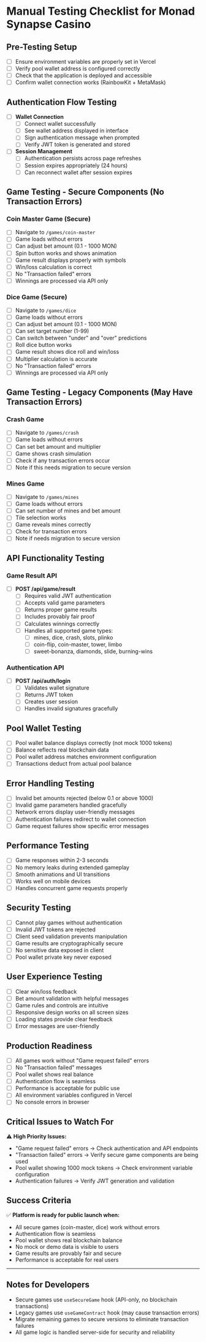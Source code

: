 # Manual Testing Checklist for Monad Synapse Casino

## Pre-Testing Setup
- [ ] Ensure environment variables are properly set in Vercel
- [ ] Verify pool wallet address is configured correctly
- [ ] Check that the application is deployed and accessible
- [ ] Confirm wallet connection works (RainbowKit + MetaMask)

## Authentication Flow Testing
- [ ] **Wallet Connection**
  - [ ] Connect wallet successfully
  - [ ] See wallet address displayed in interface
  - [ ] Sign authentication message when prompted
  - [ ] Verify JWT token is generated and stored

- [ ] **Session Management**
  - [ ] Authentication persists across page refreshes
  - [ ] Session expires appropriately (24 hours)
  - [ ] Can reconnect wallet after session expires

## Game Testing - Secure Components (No Transaction Errors)

### Coin Master Game (Secure)
- [ ] Navigate to `/games/coin-master`
- [ ] Game loads without errors
- [ ] Can adjust bet amount (0.1 - 1000 MON)
- [ ] Spin button works and shows animation
- [ ] Game result displays properly with symbols
- [ ] Win/loss calculation is correct
- [ ] No "Transaction failed" errors
- [ ] Winnings are processed via API only

### Dice Game (Secure)  
- [ ] Navigate to `/games/dice`
- [ ] Game loads without errors
- [ ] Can adjust bet amount (0.1 - 1000 MON)
- [ ] Can set target number (1-99)
- [ ] Can switch between "under" and "over" predictions
- [ ] Roll dice button works
- [ ] Game result shows dice roll and win/loss
- [ ] Multiplier calculation is accurate
- [ ] No "Transaction failed" errors
- [ ] Winnings are processed via API only

## Game Testing - Legacy Components (May Have Transaction Errors)

### Crash Game
- [ ] Navigate to `/games/crash`
- [ ] Game loads without errors
- [ ] Can set bet amount and multiplier
- [ ] Game shows crash simulation
- [ ] Check if any transaction errors occur
- [ ] Note if this needs migration to secure version

### Mines Game
- [ ] Navigate to `/games/mines`
- [ ] Game loads without errors
- [ ] Can set number of mines and bet amount
- [ ] Tile selection works
- [ ] Game reveals mines correctly
- [ ] Check for transaction errors
- [ ] Note if needs migration to secure version

## API Functionality Testing

### Game Result API
- [ ] **POST /api/game/result**
  - [ ] Requires valid JWT authentication
  - [ ] Accepts valid game parameters
  - [ ] Returns proper game results
  - [ ] Includes provably fair proof
  - [ ] Calculates winnings correctly
  - [ ] Handles all supported game types:
    - [ ] mines, dice, crash, slots, plinko
    - [ ] coin-flip, coin-master, tower, limbo
    - [ ] sweet-bonanza, diamonds, slide, burning-wins

### Authentication API
- [ ] **POST /api/auth/login**
  - [ ] Validates wallet signature
  - [ ] Returns JWT token
  - [ ] Creates user session
  - [ ] Handles invalid signatures gracefully

## Pool Wallet Testing
- [ ] Pool wallet balance displays correctly (not mock 1000 tokens)
- [ ] Balance reflects real blockchain data
- [ ] Pool wallet address matches environment configuration
- [ ] Transactions deduct from actual pool balance

## Error Handling Testing
- [ ] Invalid bet amounts rejected (below 0.1 or above 1000)
- [ ] Invalid game parameters handled gracefully
- [ ] Network errors display user-friendly messages
- [ ] Authentication failures redirect to wallet connection
- [ ] Game request failures show specific error messages

## Performance Testing
- [ ] Game responses within 2-3 seconds
- [ ] No memory leaks during extended gameplay
- [ ] Smooth animations and UI transitions
- [ ] Works well on mobile devices
- [ ] Handles concurrent game requests properly

## Security Testing
- [ ] Cannot play games without authentication
- [ ] Invalid JWT tokens are rejected
- [ ] Client seed validation prevents manipulation
- [ ] Game results are cryptographically secure
- [ ] No sensitive data exposed in client
- [ ] Pool wallet private key never exposed

## User Experience Testing
- [ ] Clear win/loss feedback
- [ ] Bet amount validation with helpful messages
- [ ] Game rules and controls are intuitive
- [ ] Responsive design works on all screen sizes
- [ ] Loading states provide clear feedback
- [ ] Error messages are user-friendly

## Production Readiness
- [ ] All games work without "Game request failed" errors
- [ ] No "Transaction failed" messages
- [ ] Pool wallet shows real balance
- [ ] Authentication flow is seamless
- [ ] Performance is acceptable for public use
- [ ] All environment variables configured in Vercel
- [ ] No console errors in browser

## Critical Issues to Watch For
⚠️ **High Priority Issues:**
- "Game request failed" errors → Check authentication and API endpoints
- "Transaction failed" errors → Verify secure game components are being used
- Pool wallet showing 1000 mock tokens → Check environment variable configuration
- Authentication failures → Verify JWT generation and validation

## Success Criteria
✅ **Platform is ready for public launch when:**
- All secure games (coin-master, dice) work without errors
- Authentication flow is seamless
- Pool wallet shows real blockchain balance
- No mock or demo data is visible to users
- Game results are provably fair and secure
- Performance is acceptable for real users

---

## Notes for Developers
- Secure games use `useSecureGame` hook (API-only, no blockchain transactions)
- Legacy games use `useGameContract` hook (may cause transaction errors)
- Migrate remaining games to secure versions to eliminate transaction failures
- All game logic is handled server-side for security and reliability